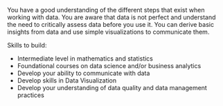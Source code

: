 You have a good understanding of the different steps that exist when working with data. You are aware that data is not perfect and understand the need to critically assess data before you use it. You can derive basic insights from data and use simple visualizations to communicate them.  

Skills to build:
* Intermediate level in mathematics and statistics
* Foundational courses on data science and/or business analytics
* Develop your ability to communicate with data
* Develop skills in Data Visualization
* Develop your understanding of data quality and data management practices
